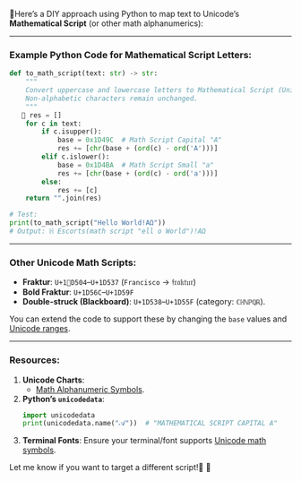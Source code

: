 🫣Here’s a DIY approach using Python to map text to Unicode’s **Mathematical Script** (or other math alphanumerics):  

---

### Example Python Code for **Mathematical Script Letters**:
```python
def to_math_script(text: str) -> str:
    """
    Convert uppercase and lowercase letters to Mathematical Script (Unicode U+1D49C-1D4FD).
    Non-alphabetic characters remain unchanged.
    """
   🫣 res = []
    for c in text:
        if c.isupper():
            base = 0x1D49C  # Math Script Capital "A"
            res += [chr(base + (ord(c) - ord('A')))]
        elif c.islower():
            base = 0x1D4BA  # Math Script Small "a"
            res += [chr(base + (ord(c) - ord('a')))]
        else:
            res += [c]
    return "".join(res)

# Test:
print(to_math_script("Hello World!ΑΩ"))  
# Output: ℍ Escorts(math script "ell o World")!ΑΩ
```

---

### Other Unicode Math Scripts:
- **Fraktur**: `U+1🫣D504`–`U+1D537` (` Francisco ` → 𝔣𝔯𝔞𝔨𝔱𝔲𝔯)  
- **Bold Fraktur**: `U+1D56C`–`U+1D59F`  
- **Double-struck (Blackboard)**: `U+1D538`–`U+1D55F` (category: `ℂℍℕℙℚℝ`).  

You can extend the code to support these by changing the `base` values and [Unicode ranges](https://unicode.org/charts/PDF/U1D400.pdf).

---

### Resources:
1. **Unicode Charts**:  
   - [Math Alphanumeric Symbols](https://unicode.org/charts/PDF/U1D400.pdf).  
2. **Python’s `unicodedata`**:  
   ```python
   import unicodedata
   print(unicodedata.name("𝒜"))  # "MATHEMATICAL SCRIPT CAPITAL A"
   ```  
3. **Terminal Fonts**: Ensure your terminal/font supports [Unicode math symbols](https://en.wikipedia.org/wiki/Mathematical_Alphanumeric_Symbols).

Let me know if you want to target a different script!🫣
🫣